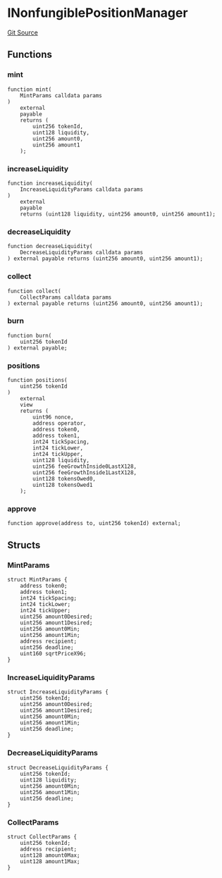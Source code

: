 # INonfungiblePositionManager
[Git Source](https://github.com/ArrakisFinance/arrakis-modular/arrakis-modular/blob/main/src/interfaces/INonfungiblePositionManager.sol)


## Functions
### mint


```solidity
function mint(
    MintParams calldata params
)
    external
    payable
    returns (
        uint256 tokenId,
        uint128 liquidity,
        uint256 amount0,
        uint256 amount1
    );
```

### increaseLiquidity


```solidity
function increaseLiquidity(
    IncreaseLiquidityParams calldata params
)
    external
    payable
    returns (uint128 liquidity, uint256 amount0, uint256 amount1);
```

### decreaseLiquidity


```solidity
function decreaseLiquidity(
    DecreaseLiquidityParams calldata params
) external payable returns (uint256 amount0, uint256 amount1);
```

### collect


```solidity
function collect(
    CollectParams calldata params
) external payable returns (uint256 amount0, uint256 amount1);
```

### burn


```solidity
function burn(
    uint256 tokenId
) external payable;
```

### positions


```solidity
function positions(
    uint256 tokenId
)
    external
    view
    returns (
        uint96 nonce,
        address operator,
        address token0,
        address token1,
        int24 tickSpacing,
        int24 tickLower,
        int24 tickUpper,
        uint128 liquidity,
        uint256 feeGrowthInside0LastX128,
        uint256 feeGrowthInside1LastX128,
        uint128 tokensOwed0,
        uint128 tokensOwed1
    );
```

### approve


```solidity
function approve(address to, uint256 tokenId) external;
```

## Structs
### MintParams

```solidity
struct MintParams {
    address token0;
    address token1;
    int24 tickSpacing;
    int24 tickLower;
    int24 tickUpper;
    uint256 amount0Desired;
    uint256 amount1Desired;
    uint256 amount0Min;
    uint256 amount1Min;
    address recipient;
    uint256 deadline;
    uint160 sqrtPriceX96;
}
```

### IncreaseLiquidityParams

```solidity
struct IncreaseLiquidityParams {
    uint256 tokenId;
    uint256 amount0Desired;
    uint256 amount1Desired;
    uint256 amount0Min;
    uint256 amount1Min;
    uint256 deadline;
}
```

### DecreaseLiquidityParams

```solidity
struct DecreaseLiquidityParams {
    uint256 tokenId;
    uint128 liquidity;
    uint256 amount0Min;
    uint256 amount1Min;
    uint256 deadline;
}
```

### CollectParams

```solidity
struct CollectParams {
    uint256 tokenId;
    address recipient;
    uint128 amount0Max;
    uint128 amount1Max;
}
```

